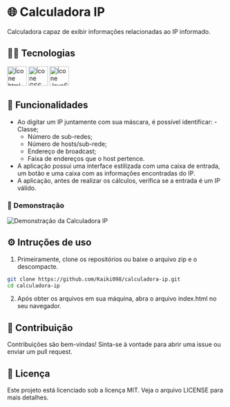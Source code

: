 # 🌐 Calculadora IP

<p>Calculadora capaz de exibir informações relacionadas ao IP informado.</p>

## 👨‍💻 Tecnologias

<div>
  <img height="45em" width="auto" src="https://cdn.jsdelivr.net/gh/devicons/devicon@latest/icons/html5/html5-original.svg" alt="Ícone html"/>  
  <img height="45em" width="auto" src="https://cdn.jsdelivr.net/gh/devicons/devicon@latest/icons/css3/css3-original.svg" alt="Ícone CSS" />
  <img height="45em" width="auto" src="https://cdn.jsdelivr.net/gh/devicons/devicon@latest/icons/javascript/javascript-original.svg" alt="Ícone JavaScript" />       
</div>

## 🔨 Funcionalidades
- Ao digitar um IP juntamente com sua máscara, é possível identificar: 
      - Classe;
    - Número de sub-redes;
    - Número de hosts/sub-rede;
    - Endereço de broadcast;
    - Faixa de endereços que o host pertence.
- A aplicação possui uma interface estilizada com uma caixa de entrada, um botão e uma caixa com as informações encontradas do IP.
- A aplicação, antes de realizar os cálculos, verifica se a entrada é um IP válido.

### 📸 Demonstração
![Demonstração da Calculadora IP](https://github.com/user-attachments/assets/35edbbb1-7ab3-4e74-97ef-984c14c37a33)

## ⚙️ Intruções de uso

1. Primeiramente, clone os repositórios ou baixe o arquivo zip e o descompacte.
```sh
git clone https://github.com/Kaiki098/calculadora-ip.git
cd calculadora-ip
```
2. Após obter os arquivos em sua máquina, abra o arquivo index.html no seu navegador.

## 🤝 Contribuição
Contribuições são bem-vindas! Sinta-se à vontade para abrir uma issue ou enviar um pull request.

## 📄 Licença
Este projeto está licenciado sob a licença MIT. Veja o arquivo LICENSE para mais detalhes.
